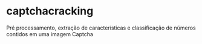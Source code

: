 # captchacracking
Pré processamento, extração de características e classificação de números contidos em uma imagem Captcha
